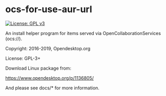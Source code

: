 # ocs-for-use-aur-url

[![License: GPL v3](https://img.shields.io/badge/License-GPL%20v3-blue.svg)](https://www.gnu.org/licenses/gpl-3.0)

An install helper program for items served via OpenCollaborationServices (ocs://).

Copyright: 2016-2019, Opendesktop.org

License: GPL-3+

Download Linux package from:

https://www.opendesktop.org/p/1136805/

And please see docs/* for more information.
